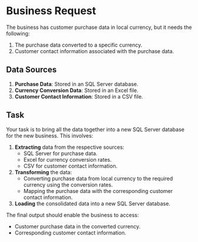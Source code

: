 # Business Request

The business has customer purchase data in local currency, but it needs the following:

1. The purchase data converted to a specific currency.
2. Customer contact information associated with the purchase data.

## Data Sources
1. **Purchase Data**: Stored in an SQL Server database.
2. **Currency Conversion Data**: Stored in an Excel file.
3. **Customer Contact Information**: Stored in a CSV file.

## Task
Your task is to bring all the data together into a new SQL Server database for the new business. This involves:

1. **Extracting** data from the respective sources:
   - SQL Server for purchase data.
   - Excel for currency conversion rates.
   - CSV for customer contact information.
2. **Transforming** the data:
   - Converting purchase data from local currency to the required currency using the conversion rates.
   - Mapping the purchase data with the corresponding customer contact information.
3. **Loading** the consolidated data into a new SQL Server database.

The final output should enable the business to access:
- Customer purchase data in the converted currency.
- Corresponding customer contact information.

